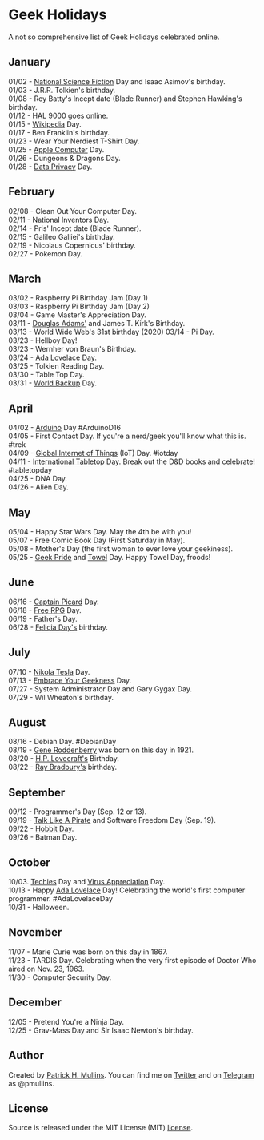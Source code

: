 # Geek Holidays

A not so comprehensive list of Geek Holidays celebrated online. 

## January
01/02 - [National Science Fiction](https://en.wikipedia.org/wiki/National_Science_Fiction_Day) Day and Isaac Asimov's birthday.<br>
01/03 - J.R.R. Tolkien's birthday.<br>
01/08 - Roy Batty's Incept date (Blade Runner) and Stephen Hawking's birthday.<br>
01/12 - HAL 9000 goes online.<br>
01/15 - [Wikipedia](https://en.wikipedia.org/wiki/Wikipedia:Wikipedia_Day) Day.<br>
01/17 - Ben Franklin's birthday.<br>
01/23 - Wear Your Nerdiest T-Shirt Day.<br>
01/25 - [Apple Computer](https://en.wikipedia.org/wiki/Macintosh) Day.<br>
01/26 - Dungeons & Dragons Day.<br>
01/28 - [Data Privacy](https://en.wikipedia.org/wiki/Data_Privacy_Day) Day.

## February
02/08 - Clean Out Your Computer Day.<br>
02/11 - National Inventors Day.<br>
02/14 - Pris' Incept date (Blade Runner).<br>
02/15 - Galileo Galliei's birthday.<br>
02/19 - Nicolaus Copernicus' birthday.<br>
02/27 - Pokemon Day.

## March
03/02 - Raspberry Pi Birthday Jam (Day 1)<br>
03/03 - Raspberry Pi Birthday Jam (Day 2)<br>
03/04 - Game Master's Appreciation Day.<br>
03/11 - [Douglas Adams'](http://www.douglasadams.com/) and James T. Kirk's Birthday.<br>
03/13 - World Wide Web's 31st birthday (2020)
03/14 - Pi Day.<br>
03/23 - Hellboy Day!<br>
03/23 - Wernher von Braun's Birthday.<br>
03/24 - [Ada Lovelace](http://findingada.com/about/) Day.<br>
03/25 - Tolkien Reading Day.<br>
03/30 - Table Top Day.<br>
03/31 - [World Backup](http://www.worldbackupday.com/en/) Day.

## April
04/02 - [Arduino](https://day.arduino.cc/#/) Day #ArduinoD16<br>
04/05 - First Contact Day. If you're a nerd/geek you'll know what this is. #trek<br>
04/09 - [Global Internet of Things](http://iotday.org) (IoT) Day. #iotday<br>
04/11 - [International Tabletop](http://www.tabletopday.com) Day. Break out the D&D books and celebrate! #tabletopday<br>
04/25 - DNA Day.<br>
04/26 - Alien Day.
 
## May
05/04 - Happy Star Wars Day. May the 4th be with you!<br>
05/07 - Free Comic Book Day (First Saturday in May).<br>
05/08 - Mother's Day (the first woman to ever love your geekiness).<br>
05/25 - [Geek Pride](https://en.wikipedia.org/wiki/Geek_Pride_Day) and [Towel](https://en.wikipedia.org/wiki/Towel_Day) Day. Happy Towel Day, froods!

## June
06/16 - [Captain Picard](http://memory-alpha.wikia.com/wiki/Captain_Picard_Day) Day.<br>
06/18 - [Free RPG](http://www.freerpgday.com/) Day.<br>
06/19 - Father's Day.<br>
06/28 - [Felicia Day's](http://feliciaday.com/) birthday.

## July
07/10 - [Nikola Tesla](https://en.wikipedia.org/wiki/Nikola_Tesla) Day.<br>
07/13 - [Embrace Your Geekness](http://www.geek.com/news/its-embrace-your-geekness-day-1269590/) Day.<br>
07/27 - System Administrator Day and Gary Gygax Day.<br>
07/29 - Wil Wheaton's birthday.

## August
08/16 - Debian Day. #DebianDay<br>
08/19 - [Gene Roddenberry](https://en.wikipedia.org/wiki/Gene_Roddenberry) was born on this day in 1921.<br>
08/20 - [H.P. Lovecraft's](https://en.wikipedia.org/wiki/H._P._Lovecraft) Birthday.<br>
08/22 - [Ray Bradbury's](http://www.raybradbury.com/) birthday.

## September
09/12 - Programmer's Day (Sep. 12 or 13).<br>
09/19 - [Talk Like A Pirate](https://en.wikipedia.org/wiki/International_Talk_Like_a_Pirate_Day) and Software Freedom Day (Sep. 19).<br>
09/22 - [Hobbit Day](https://en.wikipedia.org/wiki/Hobbit_Day).<br>
09/26 - Batman Day.

## October
10/03. [Techies](http://www.holidayinsights.com/moreholidays/October/techiesday.htm) Day and [Virus Appreciation](http://www.holidayinsights.com/moreholidays/October/virusappreciation.htm) Day.<br>
10/13 - Happy [Ada Lovelace](https://en.wikipedia.org/wiki/Ada_Lovelace) Day! Celebrating the world's first computer programmer. #AdaLovelaceDay<br>
10/31 - Halloween.

## November
11/07 - Marie Curie was born on this day in 1867.<br>
11/23 - TARDIS Day. Celebrating when the very first episode of Doctor Who aired on Nov. 23, 1963.<br>
11/30 - Computer Security Day.

## December
12/05 - Pretend You're a Ninja Day.<br>
12/25 - Grav-Mass Day and Sir Isaac Newton's birthday.

## Author
Created by [Patrick H. Mullins](http://www.pmullins.net). You can find me on  [Twitter](https://twitter.com/phmullins) and on [Telegram](https://telegram.org/) as @pmullins.

## License
Source is released under the MIT License (MIT) [license](license.md).
